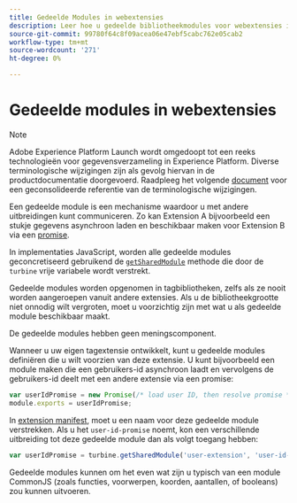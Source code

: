 ```yaml
---
title: Gedeelde Modules in webextensies
description: Leer hoe u gedeelde bibliotheekmodules voor webextensies in Adobe Experience Platform definieert.
source-git-commit: 99780f64c8f09acea06e47ebf5cabc762e05cab2
workflow-type: tm+mt
source-wordcount: '271'
ht-degree: 0%

---
```


# Gedeelde modules in webextensies

>[!NOTE]
>
>Adobe Experience Platform Launch wordt omgedoopt tot een reeks technologieën voor gegevensverzameling in Experience Platform. Diverse terminologische wijzigingen zijn als gevolg hiervan in de productdocumentatie doorgevoerd. Raadpleeg het volgende [document](../../term-updates.md) voor een geconsolideerde referentie van de terminologische wijzigingen.

Een gedeelde module is een mechanisme waardoor u met andere uitbreidingen kunt communiceren. Zo kan Extension A bijvoorbeeld een stukje gegevens asynchroon laden en beschikbaar maken voor Extension B via een [promise](https://developer.mozilla.org/en-US/docs/Web/JavaScript/Reference/Global_Objects/Promise).

In implementaties JavaScript, worden alle gedeelde modules geconcretiseerd gebruikend de [`getSharedModule`](../turbine.md#shared) methode die door de `turbine` vrije variabele wordt verstrekt.

Gedeelde modules worden opgenomen in tagbibliotheken, zelfs als ze nooit worden aangeroepen vanuit andere extensies. Als u de bibliotheekgrootte niet onnodig wilt vergroten, moet u voorzichtig zijn met wat u als gedeelde module beschikbaar maakt.

De gedeelde modules hebben geen meningscomponent.

Wanneer u uw eigen tagextensie ontwikkelt, kunt u gedeelde modules definiëren die u wilt voorzien van deze extensie. U kunt bijvoorbeeld een module maken die een gebruikers-id asynchroon laadt en vervolgens de gebruikers-id deelt met een andere extensie via een promise:

```javascript
var userIdPromise = new Promise(/* load user ID, then resolve promise */);
module.exports = userIdPromise;
```

In [extension manifest](../manifest.md), moet u een naam voor deze gedeelde module verstrekken. Als u het `user-id-promise` noemt, kon een verschillende uitbreiding tot deze gedeelde module dan als volgt toegang hebben:

```javascript
var userIdPromise = turbine.getSharedModule('user-extension', 'user-id-promise');
```

Gedeelde modules kunnen om het even wat zijn u typisch van een module CommonJS (zoals functies, voorwerpen, koorden, aantallen, of booleans) zou kunnen uitvoeren.
